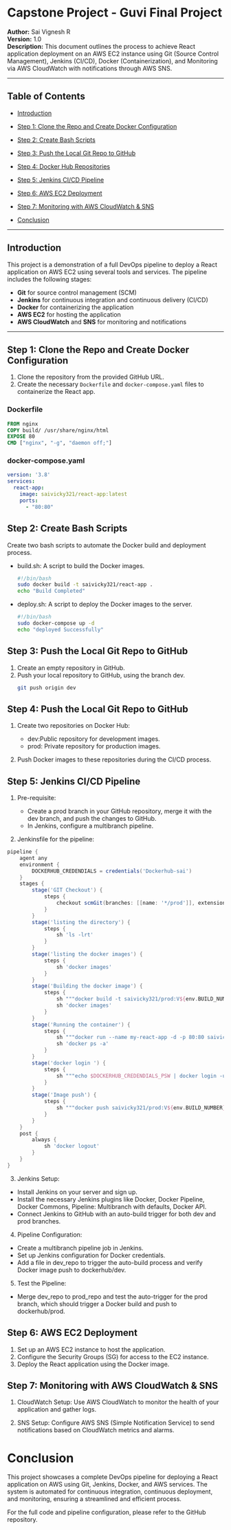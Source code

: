# Capstone Project - Guvi Final Project

**Author:** Sai Vignesh R  
**Version:** 1.0  
**Description:** This document outlines the process to achieve React application deployment on an AWS EC2 instance using Git (Source Control Management), Jenkins (CI/CD), Docker (Containerization), and Monitoring via AWS CloudWatch with notifications through AWS SNS.

---

## Table of Contents

- [Introduction](#introduction)
- [Step 1: Clone the Repo and Create Docker Configuration](#step-1-clone-the-repo-and-create-docker-configuration)
- [Step 2: Create Bash Scripts](#step-2-create-bash-scripts)
- [Step 3: Push the Local Git Repo to GitHub](#step-3-push-the-local-git-repo-to-github)
- [Step 4: Docker Hub Repositories](#step-4-docker-hub-repositories)
- [Step 5: Jenkins CI/CD Pipeline](#step-5-jenkins-cicd-pipeline)

- [Step 6: AWS EC2 Deployment](#step-6-aws-ec2-deployment)
- [Step 7: Monitoring with AWS CloudWatch & SNS](#step-7-monitoring-with-aws-cloudwatch--sns)
- [Conclusion](#conclusion)

---

## Introduction

This project is a demonstration of a full DevOps pipeline to deploy a React application on AWS EC2 using several tools and services. The pipeline includes the following stages:

- **Git** for source control management (SCM)
- **Jenkins** for continuous integration and continuous delivery (CI/CD)
- **Docker** for containerizing the application
- **AWS EC2** for hosting the application
- **AWS CloudWatch** and **SNS** for monitoring and notifications

---

## Step 1: Clone the Repo and Create Docker Configuration

1. Clone the repository from the provided GitHub URL.
2. Create the necessary `Dockerfile` and `docker-compose.yaml` files to containerize the React app.

### Dockerfile
```dockerfile
FROM nginx
COPY build/ /usr/share/nginx/html
EXPOSE 80
CMD ["nginx", "-g", "daemon off;"]
```

### docker-compose.yaml
```yaml
version: '3.8'
services:
  react-app:
    image: saivicky321/react-app:latest
    ports:
      - "80:80"
```

## Step 2: Create Bash Scripts

Create two bash scripts to automate the Docker build and deployment process.

* build.sh: A script to build the Docker images.
    ```bash
    #!/bin/bash
    sudo docker build -t saivicky321/react-app .
    echo "Build Completed"
    ```
* deploy.sh: A script to deploy the Docker images to the server.
    ```bash
    #!/bin/bash
    sudo docker-compose up -d
    echo "deployed Successfully"
    ```

## Step 3: Push the Local Git Repo to GitHub
1. Create an empty repository in GitHub.
2. Push your local repository to GitHub, using the branch dev.
    ```bash
   git push origin dev
    ```

## Step 4: Push the Local Git Repo to GitHub
1. Create two repositories on Docker Hub:
    * dev:Public repository for development images.
    * prod: Private repository for production images.

2. Push Docker images to these repositories during the CI/CD process.

## Step 5: Jenkins CI/CD Pipeline

1. Pre-requisite:
    * Create a prod branch in your GitHub repository, merge it with the dev branch, and push the changes to GitHub.
    * In Jenkins, configure a multibranch pipeline.

2. Jenkinsfile for the pipeline:
```groovy
pipeline {
    agent any
    environment {
        DOCKERHUB_CREDENDIALS = credentials('Dockerhub-sai')
    }
    stages {
        stage('GIT Checkout') {
            steps {
                checkout scmGit(branches: [[name: '*/prod']], extensions: [], userRemoteConfigs: [[url: 'https://github.com/SaiVicky321/Capstione_project.git']])
            }
        }
        stage('listing the directory') {
            steps {
                sh 'ls -lrt'
            }
        }
        stage('listing the docker images') {
            steps {
                sh 'docker images'
            }
        }
        stage('Building the docker image') {
            steps {
                sh """docker build -t saivicky321/prod:V${env.BUILD_NUMBER} ."""
                sh 'docker images'
            }
        }
        stage('Running the container') {
            steps {
                sh """docker run --name my-react-app -d -p 80:80 saivicky321/prod:V${env.BUILD_NUMBER}"""
                sh 'docker ps -a'
            }
        }
        stage('docker login ') {
            steps {
                sh """echo $DOCKERHUB_CREDENDIALS_PSW | docker login -u $DOCKERHUB_CREDENDIALS_USR --password-stdin"""
            }
        }
        stage('Image push') {
            steps {
                sh """docker push saivicky321/prod:V${env.BUILD_NUMBER}"""
            }
        }
    }
    post {
        always {
            sh 'docker logout'
        }
    }
}
```
3. Jenkins Setup:
* Install Jenkins on your server and sign up.
* Install the necessary Jenkins plugins like Docker, Docker Pipeline, Docker Commons, Pipeline: Multibranch with defaults, Docker API.
* Connect Jenkins to GitHub with an auto-build trigger for both dev and prod branches.

4. Pipeline Configuration:
* Create a multibranch pipeline job in Jenkins.
* Set up Jenkins configuration for Docker credentials.
* Add a file in dev_repo to trigger the auto-build process and verify Docker image push to dockerhub/dev.

5. Test the Pipeline:
* Merge dev_repo to prod_repo and test the auto-trigger for the prod branch, which should trigger a Docker build and push to dockerhub/prod.

## Step 6: AWS EC2 Deployment
1. Set up an AWS EC2 instance to host the application.
2. Configure the Security Groups (SG) for access to the EC2 instance.
3. Deploy the React application using the Docker image.

## Step 7: Monitoring with AWS CloudWatch & SNS
1. CloudWatch Setup:
Use AWS CloudWatch to monitor the health of your application and gather logs.

2. SNS Setup:
Configure AWS SNS (Simple Notification Service) to send notifications based on CloudWatch metrics and alarms.


# Conclusion
This project showcases a complete DevOps pipeline for deploying a React application on AWS using Git, Jenkins, Docker, and AWS services. The system is automated for continuous integration, continuous deployment, and monitoring, ensuring a streamlined and efficient process.

For the full code and pipeline configuration, please refer to the GitHub repository.

